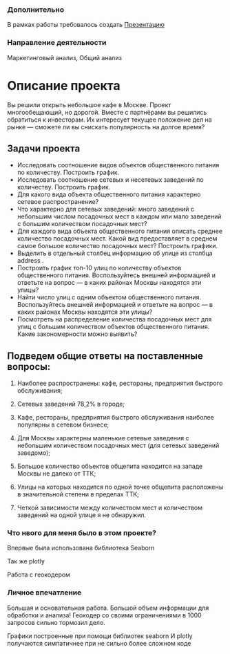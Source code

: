 
### Дополнительно
В рамках работы требовалось создать [Презентацию](https://github.com/convair36/my-projects/blob/main/%D0%98%D1%81%D1%81%D0%BB%D0%B5%D0%B4%D0%BE%D0%B2%D0%B0%D0%BD%D0%B8%D0%B5_%D1%80%D1%8B%D0%BD%D0%BA%D0%B0_%D0%B7%D0%B0%D0%B2%D0%B5%D0%B4%D0%B5%D0%BD%D0%B8%D0%B9_%D0%BE%D0%B1%D1%89%D0%B5%D1%81%D1%82%D0%B2%D0%B5%D0%BD%D0%BD%D0%BE%D0%B3%D0%BE_%D0%BF%D0%B8%D1%82%D0%B0%D0%BD%D0%B8%D1%8F_%D0%9C%D0%BE%D1%81%D0%BA%D0%B2%D1%8B/%D0%98%D1%81%D1%81%D0%BB%D0%B5%D0%B4%D0%BE%D0%B2%D0%B0%D0%BD%D0%B8%D0%B5%20%D1%80%D1%8B%D0%BD%D0%BA%D0%B0%20%D0%BE%D0%B1%D1%89%D0%B5%D1%81%D1%82%D0%B2%D0%B5%D0%BD%D0%BD%D0%BE%D0%B3%D0%BE%20%D0%BF%D0%B8%D1%82%D0%B0%D0%BD%D0%B8%D1%8F%20%D0%B2%20%D0%B3%D0%BE%D1%80%D0%BE%D0%B4%D0%B5%20%D0%9C%D0%BE%D1%81%D0%BA%D0%B2%D0%B0.pdf)

### Направление деятельности
Маркетинговый анализ, Общий анализ

# Описание проекта

Вы решили открыть небольшое кафе в Москве. Проект многообещающий, но дорогой. 
Вместе с партнёрами вы решились обратиться к инвесторам. Их интересует текущее положение дел на рынке — сможете ли вы снискать популярность на долгое время?

## Задачи проекта

 - Исследовать соотношение видов объектов общественного питания по количеству. Построить график.
 - Исследовать соотношение сетевых и несетевых заведений по количеству. Построить график.
 - Для какого вида объекта общественного питания характерно сетевое распространение?
 - Что характерно для сетевых заведений: много заведений с небольшим числом посадочных мест в каждом или мало заведений с большим количеством посадочных мест?
 - Для каждого вида объекта общественного питания описать среднее количество посадочных мест. Какой вид предоставляет в среднем самое большое количество посадочных мест? Построить графики.
 - Выделить в отдельный столбец информацию об улице из столбца address .
 - Построить график топ-10 улиц по количеству объектов общественного питания. Воспользуйтесь внешней информацией и ответьте на вопрос — в каких районах Москвы находятся эти улицы?
 - Найти число улиц с одним объектом общественного питания. Воспользуйтесь внешней информацией и ответьте на вопрос — в каких районах Москвы находятся эти улицы?
 - Посмотреть на распределение количества посадочных мест для улиц с большим количеством объектов общественного питания. Какие закономерности можно выявить?

## Подведем общие ответы на поставленные вопросы:

1) Наиболее распространены: кафе, рестораны, предприятия быстрого обслуживания;

2) Сетевых заведений 78,2% в городе;

3) Кафе, рестораны, предприятия быстрого обслуживания наиболее популярны в сетевом бизнесе;

4) Для Москвы характерны маленькие сетевые заведения с небольшим количеством посадочных мест (для сетевых заведений заведомо);

5) Большое количество объектов общепита находится на западе Москвы не далеко от ТТК;

6) Улицы на которых находится по одной точке общепита расположены в значительной степени в пределах ТТК;

7) Четкой зависимости между количеством мест и количеством заведений на одной улице я не обнаружил. 


### Что нвого для меня было в этом проекте?

Впервые была использована библиотека Seaborn

Так же plotly

Работа с геокодером 

### Личное впечатление

Большая и основательная работа. Большой объем информации для обработки и анализа!
Геокодер со своими ограничениями в 1000 запросов сильно тормозил дело.

Графики построенные при помощи библиотек seaborn И plotly получаются симпатичнее при не сильно более сложном коде
